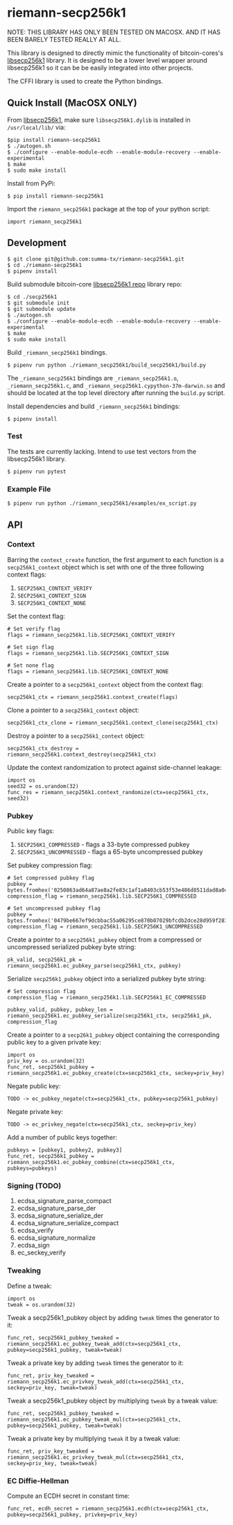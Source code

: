 # riemann-secp256k1
NOTE: THIS LIBRARY HAS ONLY BEEN TESTED ON MACOSX. AND IT HAS BEEN BARELY TESTED REALLY AT ALL.

This library is designed to directly mimic the functionality of bitcoin-cores's [libsecp256k1](https://github.com/bitcoin-core/secp256k1.git) library. It is designed to be a lower level wrapper around libsecp256k1 so it can be be easily integrated into other projects.

The CFFI library is used to create the Python bindings.


## Quick Install (MacOSX ONLY)

From [libsecp256k1](https://github.com/bitcoin-core/secp256k1.git), make sure `libsecp256k1.dylib` is installed in `/usr/local/lib/` via:

```
$pip install riemann-secp256k1
$ ./autogen.sh
$ ./configure --enable-module-ecdh --enable-module-recovery --enable-experimental
$ make
$ sudo make install
```

Install from PyPi:

```
$ pip install riemann-secp256k1
```

Import the `riemann_secp256k1` package at the top of your python script:

`import riemann_secp256k1`


## Development

```
$ git clone git@github.com:summa-tx/riemann-secp256k1.git
$ cd ./riemann-secp256k1
$ pipenv install
```

Build submodule bitcoin-core [libsecp256k1 repo](https://github.com/bitcoin-core/secp256k1.git) library repo:

```
$ cd ./secp256k1
$ git submodule init
$ git submodule update
$ ./autogen.sh
$ ./configure --enable-module-ecdh --enable-module-recovery --enable-experimental
$ make
$ sudo make install
```

Build `_riemann_secp256k1` bindings.

```
$ pipenv run python ./riemann_secp256k1/build_secp256k1/build.py
```

The `_riemann_secp256k1` bindings are `_riemann_secp256k1.o`, `_riemann_secp256k1.c`, and `_riemann_secp256k1.cypython-37m-darwin.so` and should be located at the top level directory after running the `build.py` script.

Install dependencies and build `_riemann_secp256k1` bindings:

```
$ pipenv install
```

### Test

The tests are currently lacking. Intend to use test vectors from the libsecp256k1 library.

```
$ pipenv run pytest
```

### Example File

```
$ pipenv run python ./riemann_secp256k1/examples/ex_script.py
```

## API
### Context

Barring the `context_create` function, the first argument to each function is a `secp256k1_context` object which is set with one of the three following context flags:
1. `SECP256K1_CONTEXT_VERIFY`
1. `SECP256K1_CONTEXT_SIGN`
1. `SECP256K1_CONTEXT_NONE`

Set the context flag:
```
# Set verify flag
flags = riemann_secp256k1.lib.SECP256K1_CONTEXT_VERIFY

# Set sign flag
flags = riemann_secp256k1.lib.SECP256K1_CONTEXT_SIGN

# Set none flag
flags = riemann_secp256k1.lib.SECP256K1_CONTEXT_NONE
```

Create a pointer to a `secp256k1_context` object from the context flag:
```
secp256k1_ctx = riemann_secp256k1.context_create(flags)
```

Clone a pointer to a `secp256k1_context` object:
```
secp256k1_ctx_clone = riemann_secp256k1.context_clone(secp256k1_ctx)
```

Destroy a pointer to a `secp256k1_context` object:
```
secp256k1_ctx_destroy = riemann_secp256k1.context_destroy(secp256k1_ctx)
```

Update the context randomization to protect against side-channel leakage:
```
import os
seed32 = os.urandom(32)
func_res = riemann_secp256k1.context_randomize(ctx=secp256k1_ctx, seed32)
```

### Pubkey

Public key flags:
1. `SECP256K1_COMPRESSED` - flags a 33-byte compressed pubkey
1. `SECP256K1_UNCOMPRESSED` - flags a 65-byte uncompressed pubkey

Set pubkey compression flag:
```
# Set compressed pubkey flag
pubkey = bytes.fromhex('0250863ad64a87ae8a2fe83c1af1a8403cb53f53e486d8511dad8a04887e5b2352')
compression_flag = riemann_secp256k1.lib.SECP256K1_COMPRESSED

# Set uncompressed pubkey flag
pubkey = bytes.fromhex('0479be667ef9dcbbac55a06295ce870b07029bfcdb2dce28d959f2815b16f81798483ada7726a3c4655da4fbfc0e1108a8fd17b448a68554199c47d08ffb10d4b8')
compression_flag = riemann_secp256k1.lib.SECP256K1_UNCOMPRESSED
```

Create a pointer to a `secp256k1_pubkey` object from a compressed or uncompressed serialized pubkey byte string:
```
pk_valid, secp256k1_pk = riemann_secp256k1.ec_pubkey_parse(secp256k1_ctx, pubkey)
```

Serialize `secp256k1_pubkey` object into a serialized pubkey byte string:
```
# Set compression flag
compression_flag = riemann_secp256k1.lib.SECP256k1_EC_COMPRESSED

pubkey_valid, pubkey, pubkey_len = riemann_secp256k1.ec_pubkey_serialize(secp256k1_ctx, secp256k1_pk, compression_flag
```

Create a pointer to a `secp26k1_pubkey` object containing the corresponding public key to a given private key:
```
import os
priv_key = os.urandom(32)
func_ret, secp256k1_pubkey = riemann_secp256k1.ec_pubkey_create(ctx=secp256k1_ctx, seckey=priv_key)
```

Negate public key:
```
TODO -> ec_pubkey_negate(ctx=secp256k1_ctx, pubkey=secp256k1_pubkey)
```

Negate private key:
```
TODO -> ec_privkey_negate(ctx=secp256k1_ctx, seckey=priv_key)
```

Add a number of public keys together:
```
pubkeys = [pubkey1, pubkey2, pubkey3]
func_ret, secp256k1_pubkey = riemann_secp256k1.ec_pubkey_combine(ctx=secp256k1_ctx, pubkeys=pubkeys)
```

### Signing (TODO)

1. ecdsa_signature_parse_compact
1. ecdsa_signature_parse_der
1. ecdsa_signature_serialize_der
1. ecdsa_signature_serialize_compact
1. ecdsa_verify
1. ecdsa_signature_normalize
1. ecdsa_sign
1. ec_seckey_verify


### Tweaking

Define a tweak:
```
import os
tweak = os.urandom(32)
```

Tweak a secp256k1_pubkey object by adding `tweak` times the generator to it:
```
func_ret, secp256k1_pubkey_tweaked = riemann_secp256k1.ec_pubkey_tweak_add(ctx=secp256k1_ctx, pubkey=secp256k1_pubkey, tweak=tweak)
```

Tweak a private key by adding `tweak` times the generator to it:
```
func_ret, priv_key_tweaked = riemann_secp256k1.ec_privkey_tweak_add(ctx=secp256k1_ctx, seckey=priv_key, tweak=tweak)
```

Tweak a secp256k1_pubkey object by multiplying `tweak` by a tweak value:
```
func_ret, secp256k1_pubkey_tweaked = riemann_secp256k1.ec_pubkey_tweak_mul(ctx=secp256k1_ctx, pubkey=secp256k1_pubkey, tweak=tweak)
```

Tweak a private key by multiplying `tweak` it by a tweak value:
```
func_ret, priv_key_tweaked = riemann_secp256k1.ec_privkey_tweak_mul(ctx=secp256k1_ctx, seckey=priv_key, tweak=tweak)
```

### EC Diffie-Hellman

Compute an ECDH secret in constant time:
```
func_ret, ecdh_secret = riemann_secp256k1.ecdh(ctx=secp256k1_ctx, pubkey=secp256k1_pubkey, privkey=priv_key)
```
